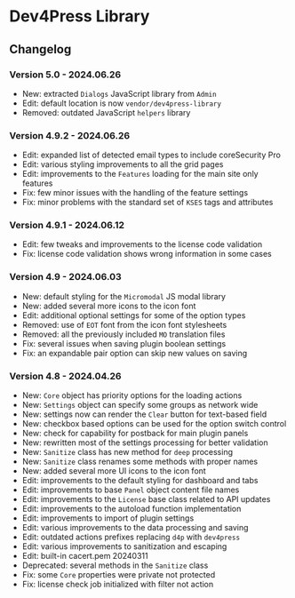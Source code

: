 # Dev4Press Library

## Changelog

### Version 5.0 - 2024.06.26

* New: extracted `Dialogs` JavaScript library from `Admin`
* Edit: default location is now `vendor/dev4press-library`
* Removed: outdated JavaScript `helpers` library

### Version 4.9.2 - 2024.06.26

* Edit: expanded list of detected email types to include coreSecurity Pro
* Edit: various styling improvements to all the grid pages
* Edit: improvements to the `Features` loading for the main site only features
* Fix: few minor issues with the handling of the feature settings
* Fix: minor problems with the standard set of `KSES` tags and attributes

### Version 4.9.1 - 2024.06.12

* Edit: few tweaks and improvements to the license code validation
* Fix: license code validation shows wrong information in some cases

### Version 4.9 - 2024.06.03

* New: default styling for the `Micromodal` JS modal library
* New: added several more icons to the icon font
* Edit: additional optional settings for some of the option types 
* Removed: use of `EOT` font from the icon font stylesheets
* Removed: all the previously included `MO` translation files
* Fix: several issues when saving plugin boolean settings
* Fix: an expandable pair option can skip new values on saving

### Version 4.8 - 2024.04.26

* New: `Core` object has priority options for the loading actions
* New: `Settings` object can specify some groups as network wide
* New: settings now can render the `Clear` button for text-based field
* New: checkbox based options can be used for the option switch control
* New: check for capability for postback for main plugin panels
* New: rewritten most of the settings processing for better validation
* New: `Sanitize` class has new method for `deep` processing
* New: `Sanitize` class renames some methods with proper names
* New: added several more UI icons to the icon font
* Edit: improvements to the default styling for dashboard and tabs
* Edit: improvements to base `Panel` object content file names
* Edit: improvements to the `License` base class related to API updates
* Edit: improvements to the autoload function implementation
* Edit: improvements to import of plugin settings
* Edit: various improvements to the data processing and saving
* Edit: outdated actions prefixes replacing `d4p` with `dev4press`
* Edit: various improvements to sanitization and escaping
* Edit: built-in cacert.pem 20240311
* Deprecated: several methods in the `Sanitize` class
* Fix: some `Core` properties were private not protected
* Fix: license check job initialized with filter not action
